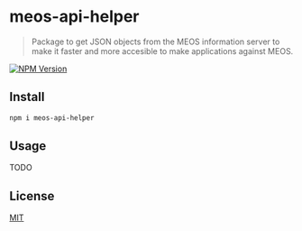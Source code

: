 # meos-api-helper

> Package to get JSON objects from the MEOS information server to make it faster and more accesible to make applications against MEOS.

[![NPM Version][npm-image]][npm-url]

## Install

```bash
npm i meos-api-helper
```

## Usage

TODO

## License

[MIT](http://vjpr.mit-license.org)

[npm-image]: https://img.shields.io/npm/v/meos-api-helper.svg
[npm-url]: https://www.npmjs.org/package/meos-api-helper
